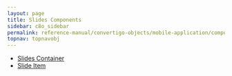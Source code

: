 ```yaml
---
layout: page
title: Slides Components
sidebar: c8o_sidebar
permalink: reference-manual/convertigo-objects/mobile-application/components/slide-components/
topnav: topnavobj
---
```

* [Slides Container](slide-container/)
* [Slide Item](slide-item/)
